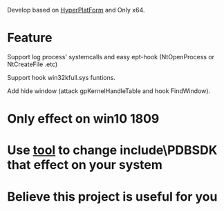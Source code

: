 Develop based on [HyperPlatForm](https://github.com/tandasat/HyperPlatform) and Only x64.


# Feature

Support log process' systemcalls and easy ept-hook (NtOpenProcess or NtCreateFile .etc)

Support hook win32kfull.sys funtions.

Add hide window (attack gpKernelHandleTable and hook FindWindow).


# Only effect on win10 1809

# Use [tool](https://github.com/helloobaby/pdbtoheader.git) to change include\PDBSDK that effect on your system

# Believe this project is useful for you








